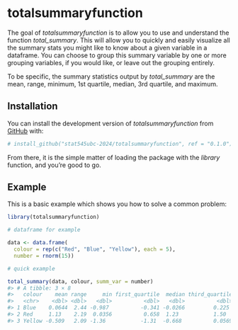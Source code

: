 
# totalsummaryfunction

The goal of *totalsummaryfunction* is to allow you to use and understand
the function *total_summary*. This will allow you to quickly and easily
visualize all the summary stats you might like to know about a given
variable in a dataframe. You can choose to group this summary variable
by one or more grouping variables, if you would like, or leave out the
grouping entirely.

To be specific, the summary statistics output by *total_summary* are the
mean, range, minimum, 1st quartile, median, 3rd quartile, and maximum.

## Installation

You can install the development version of *totalsummaryfunction* from
[GitHub](https://github.com/) with:

``` r
# install_github("stat545ubc-2024/totalsummaryfunction", ref = "0.1.0")
```

From there, it is the simple matter of loading the package with the
*library* function, and you’re good to go.

## Example

This is a basic example which shows you how to solve a common problem:

``` r
library(totalsummaryfunction)

# dataframe for example

data <- data.frame(
  colour = rep(c("Red", "Blue", "Yellow"), each = 5),
  number = rnorm(15))

# quick example

total_summary(data, colour, summ_var = number)
#> # A tibble: 3 × 8
#>   colour    mean range     min first_quartile  median third_quartile   max
#>   <chr>    <dbl> <dbl>   <dbl>          <dbl>   <dbl>          <dbl> <dbl>
#> 1 Blue    0.0644  2.44 -0.987          -0.341 -0.0266         0.225  1.45 
#> 2 Red     1.13    2.19  0.0356          0.658  1.23           1.50   2.23 
#> 3 Yellow -0.509   2.09 -1.36           -1.31  -0.668          0.0569 0.732
```
